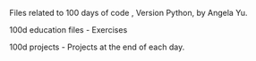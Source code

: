 Files related to 100 days of code , Version Python, by Angela Yu. 

100d education files - Exercises

100d projects - Projects at the end of each day. 
